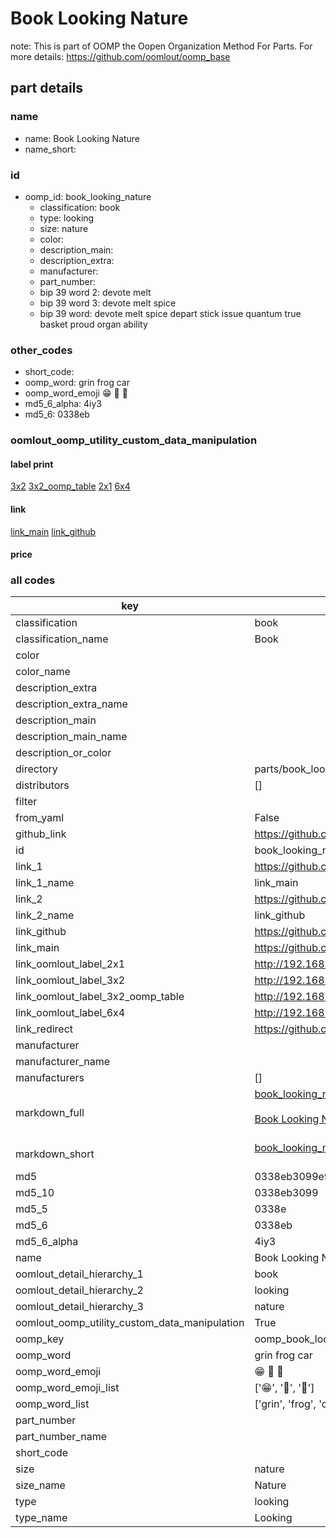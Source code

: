 # Book Looking Nature  

note: This is part of OOMP the Oopen Organization Method For Parts. For more details: https://github.com/oomlout/oomp_base

##  part details
  







### name
* name: Book Looking Nature
* name_short: 
### id
* oomp_id: book_looking_nature
  * classification: book
  * type: looking
  * size: nature
  * color: 
  * description_main: 
  * description_extra: 
  * manufacturer: 
  * part_number: 
  * bip 39 word 2: devote melt
  * bip 39 word 3: devote melt spice
  * bip 39 word: devote melt spice depart stick issue quantum true basket proud organ ability

### other_codes
* short_code: 
* oomp_word: grin frog car
* oomp_word_emoji :grin: :frog: :car:
* md5_6_alpha: 4iy3
* md5_6: 0338eb






### oomlout_oomp_utility_custom_data_manipulation
#### label print
[3x2](http://192.168.1.245:1112/?label=oomp%204iy3)
[3x2_oomp_table](http://192.168.1.108:1112/?label=oomp%204iy3)
[2x1](http://192.168.1.242:1112/?label=oomp%204iy3)
[6x4](http://192.168.1.55:1112/?label=oomp%204iy3)    

#### link

[link_main](https://github.com/oomlout/oomlout_oomp_version_1_messy/tree/main/parts/book_looking_nature) [link_github](https://github.com/oomlout/oomlout_oomp_version_1_messy/tree/main/parts/book_looking_nature)                             

#### price







### all codes 
| key | value |  
| --- | --- |  
| classification | book |  
| classification_name | Book |  
| color |  |  
| color_name |  |  
| description_extra |  |  
| description_extra_name |  |  
| description_main |  |  
| description_main_name |  |  
| description_or_color |   |  
| directory | parts/book_looking_nature |  
| distributors | [] |  
| filter |  |  
| from_yaml | False |  
| github_link | https://github.com/oomlout/oomlout_oomp_part_src/tree/main/parts/book_looking_nature |  
| id | book_looking_nature |  
| link_1 | https://github.com/oomlout/oomlout_oomp_version_1_messy/tree/main/parts/book_looking_nature |  
| link_1_name | link_main |  
| link_2 | https://github.com/oomlout/oomlout_oomp_version_1_messy/tree/main/parts/book_looking_nature |  
| link_2_name | link_github |  
| link_github | https://github.com/oomlout/oomlout_oomp_version_1_messy/tree/main/parts/book_looking_nature |  
| link_main | https://github.com/oomlout/oomlout_oomp_version_1_messy/tree/main/parts/book_looking_nature |  
| link_oomlout_label_2x1 | http://192.168.1.242:1112/?label=oomp%204iy3 |  
| link_oomlout_label_3x2 | http://192.168.1.245:1112/?label=oomp%204iy3 |  
| link_oomlout_label_3x2_oomp_table | http://192.168.1.108:1112/?label=oomp%204iy3 |  
| link_oomlout_label_6x4 | http://192.168.1.55:1112/?label=oomp%204iy3 |  
| link_redirect | https://github.com/oomlout/oomlout_oomp_version_1_messy/tree/main/parts/book_looking_nature |  
| manufacturer |  |  
| manufacturer_name |  |  
| manufacturers | [] |  
| markdown_full | [book_looking_nature](none)<br>[](none)<br>[Book Looking Nature](none)<br><br> |  
| markdown_short | [book_looking_nature](none)<br><br> |  
| md5 | 0338eb3099e955e9daead3ada322a9e6 |  
| md5_10 | 0338eb3099 |  
| md5_5 | 0338e |  
| md5_6 | 0338eb |  
| md5_6_alpha | 4iy3 |  
| name | Book Looking Nature |  
| oomlout_detail_hierarchy_1 | book |  
| oomlout_detail_hierarchy_2 | looking |  
| oomlout_detail_hierarchy_3 | nature |  
| oomlout_oomp_utility_custom_data_manipulation | True |  
| oomp_key | oomp_book_looking_nature |  
| oomp_word | grin frog car |  
| oomp_word_emoji | :grin: :frog: :car: |  
| oomp_word_emoji_list | [':grin:', ':frog:', ':car:'] |  
| oomp_word_list | ['grin', 'frog', 'car'] |  
| part_number |  |  
| part_number_name |  |  
| short_code |  |  
| size | nature |  
| size_name | Nature |  
| type | looking |  
| type_name | Looking |  
